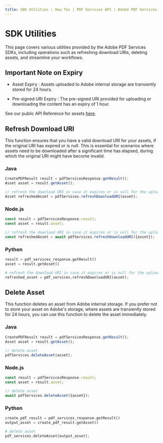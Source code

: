 ```yaml
---
title: SDK Utilities | How Tos | PDF Services API | Adobe PDF Services
---
```


# SDK Utilities

This page covers various utilities provided by the Adobe PDF Services SDKs, including operations such as refreshing 
download URIs, deleting assets, and streamline your workflows.

## Important Note on Expiry

- Asset Expiry : Assets uploaded to Adobe internal storage are transiently stored for 24 hours.

- Pre-signed URI Expiry : The pre-signed URI provided for uploading or downloading the content has an expiry of 1 hour.

See our public API Reference for assets [here](../../../apis/#tag/Assets).

## Refresh Download URI

This function ensures that you have a valid download URI for your assets, if the original URI has expired or is null. 
This is essential for scenarios where assets need to be downloaded after a significant time has elapsed, 
during which the original URI might have become invalid.

<CodeBlock slots="heading, code" repeat="3" languages="Java, Node.js, Python" />

### Java

```javascript
CreatePDFResult result = pdfServicesResponse.getResult();
Asset asset = result.getAsset();

// refresh the download URI in case it expires or is null for the uploaded asset
Asset refreshedAsset = pdfServices.refreshDownloadURI(asset);
```

### Node.js

```javascript
const result = pdfServicesResponse.result;
const asset = result.asset;

// refresh the download URI in case it expires or is null for the uploaded asset
const refreshedAsset = await pdfServices.refreshDownloadURI({asset});
```

### Python

```python
result = pdf_services_response.getResult()
asset = result.getAsset()

# refresh the download URI in case it expires or is null for the uploaded asset
refreshed_asset = pdf_services.refreshDownloadURI(asset);
```

## Delete Asset

This function deletes an asset from Adobe internal storage. If you prefer not to store your asset on Adobe's storage, 
where assets are transiently stored for 24 hours, you can use this function to delete the asset immediately.

<CodeBlock slots="heading, code" repeat="3" languages="Java, Node.js, Python" />

### Java

```javascript
CreatePDFResult result = pdfServicesResponse.getResult();
Asset asset = result.getAsset();
 
// delete asset
pdfServices.deleteAsset(asset);
```

### Node.js

```javascript
const result = pdfServicesResponse.result;
const asset = result.asset;

// delete asset
await pdfServices.deleteAsset({asset});
```

### Python

```python
create_pdf_result = pdf_services_response.getResult()
output_asset = create_pdf_result.getAsset()        

# delete asset
pdf_services.deleteAsset(output_asset);
```
